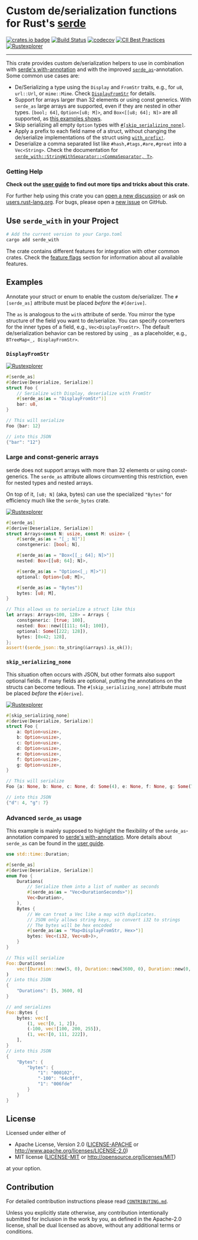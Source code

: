 # Custom de/serialization functions for Rust's [serde](https://serde.rs)

[![crates.io badge](https://img.shields.io/crates/v/serde_with.svg)](https://crates.io/crates/serde_with/)
[![Build Status](https://github.com/jonasbb/serde_with/workflows/Rust%20CI/badge.svg)](https://github.com/jonasbb/serde_with)
[![codecov](https://codecov.io/gh/jonasbb/serde_with/branch/master/graph/badge.svg)](https://codecov.io/gh/jonasbb/serde_with)
[![CII Best Practices](https://bestpractices.coreinfrastructure.org/projects/4322/badge)](https://bestpractices.coreinfrastructure.org/projects/4322)
[![Rustexplorer](https://img.shields.io/badge/Try%20on-rustexplorer-lightgrey?logo=rust&logoColor=orange)](https://www.rustexplorer.com/b/py7ida)

---

This crate provides custom de/serialization helpers to use in combination with [serde's with-annotation][with-annotation] and with the improved [`serde_as`][as-annotation]-annotation.
Some common use cases are:

* De/Serializing a type using the `Display` and `FromStr` traits, e.g., for `u8`, `url::Url`, or `mime::Mime`.
     Check [`DisplayFromStr`] for details.
* Support for arrays larger than 32 elements or using const generics.
    With `serde_as` large arrays are supported, even if they are nested in other types.
    `[bool; 64]`, `Option<[u8; M]>`, and `Box<[[u8; 64]; N]>` are all supported, as [this examples shows](#large-and-const-generic-arrays).
* Skip serializing all empty `Option` types with [`#[skip_serializing_none]`][skip_serializing_none].
* Apply a prefix to each field name of a struct, without changing the de/serialize implementations of the struct using [`with_prefix!`][].
* Deserialize a comma separated list like `#hash,#tags,#are,#great` into a `Vec<String>`.
     Check the documentation for [`serde_with::StringWithSeparator::<CommaSeparator, T>`][StringWithSeparator].

### Getting Help

**Check out the [user guide][user guide] to find out more tips and tricks about this crate.**

For further help using this crate you can [open a new discussion](https://github.com/jonasbb/serde_with/discussions/new) or ask on [users.rust-lang.org](https://users.rust-lang.org/).
For bugs, please open a [new issue](https://github.com/jonasbb/serde_with/issues/new) on GitHub.

## Use `serde_with` in your Project

```bash
# Add the current version to your Cargo.toml
cargo add serde_with
```

The crate contains different features for integration with other common crates.
Check the [feature flags][] section for information about all available features.

## Examples

Annotate your struct or enum to enable the custom de/serializer.
The `#[serde_as]` attribute must be placed *before* the `#[derive]`.

The `as` is analogous to the `with` attribute of serde.
You mirror the type structure of the field you want to de/serialize.
You can specify converters for the inner types of a field, e.g., `Vec<DisplayFromStr>`.
The default de/serialization behavior can be restored by using `_` as a placeholder, e.g., `BTreeMap<_, DisplayFromStr>`.

### `DisplayFromStr`

[![Rustexplorer](https://img.shields.io/badge/Try%20on-rustexplorer-lightgrey?logo=rust&logoColor=orange)](https://www.rustexplorer.com/b/py7ida)
```rust
#[serde_as]
#[derive(Deserialize, Serialize)]
struct Foo {
    // Serialize with Display, deserialize with FromStr
    #[serde_as(as = "DisplayFromStr")]
    bar: u8,
}

// This will serialize
Foo {bar: 12}

// into this JSON
{"bar": "12"}
```

### Large and const-generic arrays

serde does not support arrays with more than 32 elements or using const-generics.
The `serde_as` attribute allows circumventing this restriction, even for nested types and nested arrays.

On top of it, `[u8; N]` (aka, bytes) can use the specialized `"Bytes"` for efficiency much like the `serde_bytes` crate.

[![Rustexplorer](https://img.shields.io/badge/Try%20on-rustexplorer-lightgrey?logo=rust&logoColor=orange)](https://www.rustexplorer.com/b/um0xyi)
```rust
#[serde_as]
#[derive(Deserialize, Serialize)]
struct Arrays<const N: usize, const M: usize> {
    #[serde_as(as = "[_; N]")]
    constgeneric: [bool; N],

    #[serde_as(as = "Box<[[_; 64]; N]>")]
    nested: Box<[[u8; 64]; N]>,

    #[serde_as(as = "Option<[_; M]>")]
    optional: Option<[u8; M]>,

    #[serde_as(as = "Bytes")]
    bytes: [u8; M],
}

// This allows us to serialize a struct like this
let arrays: Arrays<100, 128> = Arrays {
    constgeneric: [true; 100],
    nested: Box::new([[111; 64]; 100]),
    optional: Some([222; 128]),
    bytes: [0x42; 128],
};
assert!(serde_json::to_string(&arrays).is_ok());
```

### `skip_serializing_none`

This situation often occurs with JSON, but other formats also support optional fields.
If many fields are optional, putting the annotations on the structs can become tedious.
The `#[skip_serializing_none]` attribute must be placed *before* the `#[derive]`.

[![Rustexplorer](https://img.shields.io/badge/Try%20on-rustexplorer-lightgrey?logo=rust&logoColor=orange)](https://www.rustexplorer.com/b/xr1tm0)
```rust
#[skip_serializing_none]
#[derive(Deserialize, Serialize)]
struct Foo {
    a: Option<usize>,
    b: Option<usize>,
    c: Option<usize>,
    d: Option<usize>,
    e: Option<usize>,
    f: Option<usize>,
    g: Option<usize>,
}

// This will serialize
Foo {a: None, b: None, c: None, d: Some(4), e: None, f: None, g: Some(7)}

// into this JSON
{"d": 4, "g": 7}
```

### Advanced `serde_as` usage

This example is mainly supposed to highlight the flexibility of the `serde_as`-annotation compared to [serde's with-annotation][with-annotation].
More details about `serde_as` can be found in the [user guide].

```rust
use std::time::Duration;

#[serde_as]
#[derive(Deserialize, Serialize)]
enum Foo {
    Durations(
        // Serialize them into a list of number as seconds
        #[serde_as(as = "Vec<DurationSeconds>")]
        Vec<Duration>,
    ),
    Bytes {
        // We can treat a Vec like a map with duplicates.
        // JSON only allows string keys, so convert i32 to strings
        // The bytes will be hex encoded
        #[serde_as(as = "Map<DisplayFromStr, Hex>")]
        bytes: Vec<(i32, Vec<u8>)>,
    }
}

// This will serialize
Foo::Durations(
    vec![Duration::new(5, 0), Duration::new(3600, 0), Duration::new(0, 0)]
)
// into this JSON
{
    "Durations": [5, 3600, 0]
}

// and serializes
Foo::Bytes {
    bytes: vec![
        (1, vec![0, 1, 2]),
        (-100, vec![100, 200, 255]),
        (1, vec![0, 111, 222]),
    ],
}
// into this JSON
{
    "Bytes": {
        "bytes": {
            "1": "000102",
            "-100": "64c8ff",
            "1": "006fde"
        }
    }
}
```

[`DisplayFromStr`]: https://docs.rs/serde_with/2.3.2/serde_with/struct.DisplayFromStr.html
[`with_prefix!`]: https://docs.rs/serde_with/2.3.2/serde_with/macro.with_prefix.html
[feature flags]: https://docs.rs/serde_with/2.3.2/serde_with/guide/feature_flags/index.html
[skip_serializing_none]: https://docs.rs/serde_with/2.3.2/serde_with/attr.skip_serializing_none.html
[StringWithSeparator]: https://docs.rs/serde_with/2.3.2/serde_with/struct.StringWithSeparator.html
[user guide]: https://docs.rs/serde_with/2.3.2/serde_with/guide/index.html
[with-annotation]: https://serde.rs/field-attrs.html#with
[as-annotation]: https://docs.rs/serde_with/2.3.2/serde_with/guide/serde_as/index.html

## License

Licensed under either of

* Apache License, Version 2.0 ([LICENSE-APACHE](LICENSE-APACHE) or http://www.apache.org/licenses/LICENSE-2.0)
* MIT license ([LICENSE-MIT](LICENSE-MIT) or http://opensource.org/licenses/MIT)

at your option.

## Contribution

For detailed contribution instructions please read [`CONTRIBUTING.md`].

Unless you explicitly state otherwise, any contribution intentionally submitted
for inclusion in the work by you, as defined in the Apache-2.0 license, shall
be dual licensed as above, without any additional terms or conditions.

[`CONTRIBUTING.md`]: https://github.com/jonasbb/serde_with/blob/master/CONTRIBUTING.md
